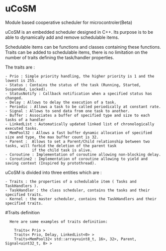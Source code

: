 # uCoSM
Module based cooperative scheduler for microcontroler(Beta)

  uCoSM is an embedded scheduler designed in C++. Its purpose is to be able to dynamically add and remove schedulable items.
  
  
  Schedulable items can be functions and classes containing these functions. 
  Traits can be added to schedulable items, there is no limitation on the number of traits defining the task/handler
  properties.
  
  The traits are :
  
    - Prio : Simple priority handling, the higher priority is 1 and the lowest is 255.
    - Status : Contains the status of the task (Running, Started, Suspended, Locked).
    - StatusNotify : Callback notification when a specified status has changed. 
    - Delay : Allows to delay the execution of a task.
    - Periodic : Allows a task to be called periodically at constant rate.
    - Signal : Allows to send data from one task to another.
    - Buffer : Associates a buffer of specified type and size to each tasks of a handler
    - LinkedList : Automatically updated linked list of chronologically executed tasks.
    - MemPool32 : Allows a fast buffer dynamic allocation of specified size and type, the max buffer count is 32.
    - Parent :  Allows to set a Parent/Child relationship between two tasks, will forbid the deletion of the parent task 
                if the child task is alive. 
    - Coroutine : Implementation of coroutine allowing non-blocking delay.
    - Coroutine2 : Implementation of coroutine allowing to yield and saving context (Inspired by protothread).
    
  

  uCoSM is divided into three entities which are :
  
    - Traits : the properties of a schedulable item ( Tasks and TaskHandlers ).
    - TaskHandler : the class scheduler, contains the tasks and their specified traits.
    - Kernel : the master scheduler, contains the TaskHandlers and their specified traits.
    
    
#Traits definition
    
      Here are some examples of traits definition:
      
        Traits< Prio >
        Traits< Prio, Delay, LinkedList<0> >
        Traits<MemPool32< std::array<uint8_t, 16>, 32>, Parent, Signal<uint32_t, 8> >
    
